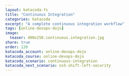 ```yaml
---
layout: katacoda-fs
title: "Continuous Integration"
categories: katacoda
excerpt: "A complete continuous integration workflow"
tags: [online-devops-dojo]
image:
  teaser: 400x250.continuous.integration.jpg
share: true
order: 120
katacoda_account: online-devops-dojo
katacoda_course: online-devops-dojo
katacoda_scenario: continuous-integration
katacoda_next_scenario: os5-shift-left-security
---
```


<script src="//katacoda.com/embed.js"></script>
<div id="katacoda-scenario-1"
    data-katacoda-id="{{ page.katacoda_account }}/courses/{{ page.katacoda_course }}/{{ page.katacoda_scenario }}"
    data-katacoda-ctatext="Continue Online DevOps Dojo"
    data-katacoda-ctaurl="{{ site.url }}/katacoda/{{ page.katacoda_next_scenario }}"
    data-katacoda-color="004d7f"
    data-katacoda-externalcss="{{ site.url }}/css/DXC.css"
    data-katacoda-font="GT-Walsheim-Pro-Regular"
    data-katacoda-fontheader="GT-Walsheim-Pro-Regular"
    style="height: calc(100vh); width: (100% - 68px); padding-top: 55px;"></div>
<br>
